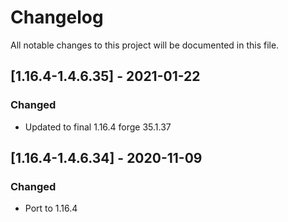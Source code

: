 # Changelog
All notable changes to this project will be documented in this file.

## [1.16.4-1.4.6.35] - 2021-01-22
### Changed
- Updated to final 1.16.4 forge 35.1.37

## [1.16.4-1.4.6.34] - 2020-11-09
### Changed
 - Port to 1.16.4
